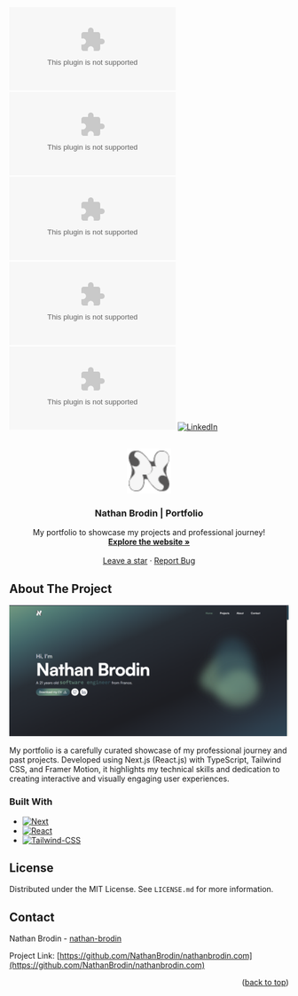 <a name="readme-top"></a>

<!-- PROJECT SHIELDS -->
<!--
*** I'm using markdown "reference style" links for readability.
*** Reference links are enclosed in brackets [ ] instead of parentheses ( ).
*** See the bottom of this document for the declaration of the reference variables
*** for contributors-url, forks-url, etc. This is an optional, concise syntax you may use.
*** https://www.markdownguide.org/basic-syntax/#reference-style-links
-->
[![Contributors][contributors-shield]][contributors-url]
[![Forks][forks-shield]][forks-url]
[![Stargazers][stars-shield]][stars-url]
[![Issues][issues-shield]][issues-url]
[![MIT License][license-shield]][license-url]
[![LinkedIn][linkedin-shield]][linkedin-url]



<!-- PROJECT LOGO -->
<br />
<div align="center">
  <a href="https://github.com/NathanBrodin/nathanbrodin.com">
    <img src=".github/images/logo.png" alt="Logo" width="80" height="80">
  </a>

  <h3 align="center">Nathan Brodin | Portfolio</h3>

  <p align="center">
    My portfolio to showcase my projects and professional journey!
    <br />
    <a href="https:///nathanbrodin.com"><strong>Explore the website »</strong></a>
    <br />
    <br />
    <a href="https://github.com/NathanBrodin/nathanbrodin.com/">Leave a star</a>
    ·
    <a href="https://github.com/NathanBrodin/nathanbrodin.com/issues">Report Bug</a>
  </p>
</div>

<!-- ABOUT THE PROJECT -->
## About The Project

![Website Screen Shot](.github/images/home.png)

My portfolio is a carefully curated showcase of my professional journey and past projects. Developed using Next.js (React.js) with TypeScript, Tailwind CSS, and Framer Motion, it highlights my technical skills and dedication to creating interactive and visually engaging user experiences.

### Built With

* [![Next][Next.js]][Next-url]
* [![React][React.js]][React-url]
* [![Tailwind-CSS][TailwindCSS]][Tailwind-url]

<!-- LICENSE -->
## License

Distributed under the MIT License. See `LICENSE.md` for more information.

<!-- CONTACT -->
## Contact

Nathan Brodin - [nathan-brodin](https://www.linkedin.com/in/nathan-brodin)

Project Link: [https://github.com/NathanBrodin/nathanbrodin.com](https://github.com/NathanBrodin/nathanbrodin.com)

<p align="right">(<a href="#readme-top">back to top</a>)</p>


<!-- MARKDOWN LINKS & IMAGES -->
<!-- https://www.markdownguide.org/basic-syntax/#reference-style-links -->
[contributors-shield]: https://img.shields.io/github/contributors/nathanbrodin/nathanbrodin.com?style=for-the-badge
[contributors-url]: https://github.com/NathanBrodin/nathanbrodin.com/graphs/contributors
[forks-shield]: https://img.shields.io/github/forks/nathanbrodin/nathanbrodin.com?style=for-the-badge
[forks-url]: https://github.com/NathanBrodin/nathanbrodin.com/network/members
[stars-shield]: https://img.shields.io/github/stars/nathanbrodin/nathanbrodin.com?style=for-the-badge
[stars-url]: https://github.com/NathanBrodin/nathanbrodin.com/stargazers
[issues-shield]: https://img.shields.io/github/issues/nathanbrodin/nathanbrodin.com?style=for-the-badge
[issues-url]: https://github.com/NathanBrodin/nathanbrodin.com/issues
[license-shield]: https://img.shields.io/github/license/nathanbrodin/nathanbrodin.com?style=for-the-badge
[license-url]: https://github.com/NathanBrodin/nathanbrodin.com/blob/main/LICENSE.txt
[linkedin-shield]: https://img.shields.io/badge/-LinkedIn-black.svg?style=for-the-badge&logo=linkedin&colorB=555
[linkedin-url]: https://linkedin.com/in/nathan-brodin
[Next.js]: https://img.shields.io/badge/next.js-000000?style=for-the-badge&logo=nextdotjs&logoColor=white
[Next-url]: https://nextjs.org/
[React.js]: https://img.shields.io/badge/React-20232A?style=for-the-badge&logo=react&logoColor=61DAFB
[React-url]: https://reactjs.org/
[TailwindCSS]: https://img.shields.io/badge/Tailwind-20232A?style=for-the-badge&logo=tailwind-css&logoColor=61DAFB
[Tailwind-url]: https://tailwindcss.com/
